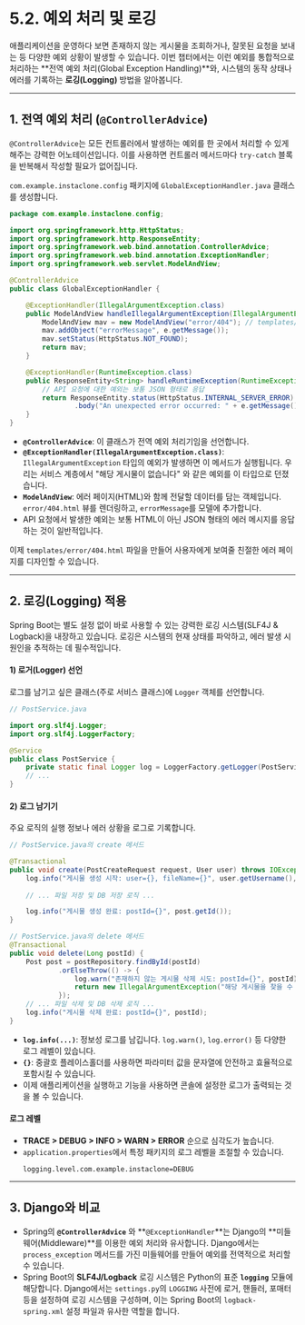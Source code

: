 # 5.2. 예외 처리 및 로깅

애플리케이션을 운영하다 보면 존재하지 않는 게시물을 조회하거나, 잘못된 요청을 보내는 등 다양한 예외 상황이 발생할 수 있습니다. 이번 챕터에서는 이런 예외를 통합적으로 처리하는 **전역 예외 처리(Global Exception Handling)**와, 시스템의 동작 상태나 에러를 기록하는 **로깅(Logging)** 방법을 알아봅니다.

---

## 1. 전역 예외 처리 (`@ControllerAdvice`)

`@ControllerAdvice`는 모든 컨트롤러에서 발생하는 예외를 한 곳에서 처리할 수 있게 해주는 강력한 어노테이션입니다. 이를 사용하면 컨트롤러 메서드마다 `try-catch` 블록을 반복해서 작성할 필요가 없어집니다.

`com.example.instaclone.config` 패키지에 `GlobalExceptionHandler.java` 클래스를 생성합니다.

```java
package com.example.instaclone.config;

import org.springframework.http.HttpStatus;
import org.springframework.http.ResponseEntity;
import org.springframework.web.bind.annotation.ControllerAdvice;
import org.springframework.web.bind.annotation.ExceptionHandler;
import org.springframework.web.servlet.ModelAndView;

@ControllerAdvice
public class GlobalExceptionHandler {

    @ExceptionHandler(IllegalArgumentException.class)
    public ModelAndView handleIllegalArgumentException(IllegalArgumentException e) {
        ModelAndView mav = new ModelAndView("error/404"); // templates/error/404.html
        mav.addObject("errorMessage", e.getMessage());
        mav.setStatus(HttpStatus.NOT_FOUND);
        return mav;
    }

    @ExceptionHandler(RuntimeException.class)
    public ResponseEntity<String> handleRuntimeException(RuntimeException e) {
        // API 요청에 대한 예외는 보통 JSON 형태로 응답
        return ResponseEntity.status(HttpStatus.INTERNAL_SERVER_ERROR)
                .body("An unexpected error occurred: " + e.getMessage());
    }
}
```

- **`@ControllerAdvice`**: 이 클래스가 전역 예외 처리기임을 선언합니다.
- **`@ExceptionHandler(IllegalArgumentException.class)`**: `IllegalArgumentException` 타입의 예외가 발생하면 이 메서드가 실행됩니다. 우리는 서비스 계층에서 "해당 게시물이 없습니다" 와 같은 예외를 이 타입으로 던졌습니다.
- **`ModelAndView`**: 에러 페이지(HTML)와 함께 전달할 데이터를 담는 객체입니다. `error/404.html` 뷰를 렌더링하고, `errorMessage`를 모델에 추가합니다.
- API 요청에서 발생한 예외는 보통 HTML이 아닌 JSON 형태의 에러 메시지를 응답하는 것이 일반적입니다.

이제 `templates/error/404.html` 파일을 만들어 사용자에게 보여줄 친절한 에러 페이지를 디자인할 수 있습니다.

---

## 2. 로깅(Logging) 적용

Spring Boot는 별도 설정 없이 바로 사용할 수 있는 강력한 로깅 시스템(SLF4J & Logback)을 내장하고 있습니다. 로깅은 시스템의 현재 상태를 파악하고, 에러 발생 시 원인을 추적하는 데 필수적입니다.

#### 1) 로거(Logger) 선언

로그를 남기고 싶은 클래스(주로 서비스 클래스)에 `Logger` 객체를 선언합니다.

```java
// PostService.java

import org.slf4j.Logger;
import org.slf4j.LoggerFactory;

@Service
public class PostService {
    private static final Logger log = LoggerFactory.getLogger(PostService.class);
    // ...
}
```

#### 2) 로그 남기기

주요 로직의 실행 정보나 에러 상황을 로그로 기록합니다.

```java
// PostService.java의 create 메서드

@Transactional
public void create(PostCreateRequest request, User user) throws IOException {
    log.info("게시물 생성 시작: user={}, fileName={}", user.getUsername(), request.imageFile().getOriginalFilename());
    
    // ... 파일 저장 및 DB 저장 로직 ...

    log.info("게시물 생성 완료: postId={}", post.getId());
}

// PostService.java의 delete 메서드
@Transactional
public void delete(Long postId) {
    Post post = postRepository.findById(postId)
            .orElseThrow(() -> {
                log.warn("존재하지 않는 게시물 삭제 시도: postId={}", postId);
                return new IllegalArgumentException("해당 게시물을 찾을 수 없습니다.");
            });
    // ... 파일 삭제 및 DB 삭제 로직 ...
    log.info("게시물 삭제 완료: postId={}", postId);
}
```

- **`log.info(...)`**: 정보성 로그를 남깁니다. `log.warn()`, `log.error()` 등 다양한 로그 레벨이 있습니다.
- **`{}`**: 중괄호 플레이스홀더를 사용하면 파라미터 값을 문자열에 안전하고 효율적으로 포함시킬 수 있습니다.
- 이제 애플리케이션을 실행하고 기능을 사용하면 콘솔에 설정한 로그가 출력되는 것을 볼 수 있습니다.

#### 로그 레벨

- **TRACE > DEBUG > INFO > WARN > ERROR** 순으로 심각도가 높습니다.
- `application.properties`에서 특정 패키지의 로그 레벨을 조절할 수 있습니다.
  ```properties
  logging.level.com.example.instaclone=DEBUG
  ```

---

## 3. Django와 비교

- Spring의 **`@ControllerAdvice`** 와 **`@ExceptionHandler`**는 Django의 **미들웨어(Middleware)**를 이용한 예외 처리와 유사합니다. Django에서는 `process_exception` 메서드를 가진 미들웨어를 만들어 예외를 전역적으로 처리할 수 있습니다.
- Spring Boot의 **SLF4J/Logback** 로깅 시스템은 Python의 표준 **`logging`** 모듈에 해당합니다. Django에서는 `settings.py`의 `LOGGING` 사전에 로거, 핸들러, 포매터 등을 설정하여 로깅 시스템을 구성하며, 이는 Spring Boot의 `logback-spring.xml` 설정 파일과 유사한 역할을 합니다.
